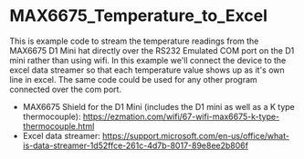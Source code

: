 # MAX6675_Temperature_to_Excel

This is example code to stream the temperature readings from the MAX6675 D1 Mini hat directly over the RS232 Emulated COM port on the D1 mini rather than using wifi.  In this example we'll connect the device to the excel data streamer so that each temperature value shows up as it's own line in excel.  The same code could be used for any other program connected over the com port.

- MAX6675 Shield for the D1 Mini (includes the D1 mini as well as a K type thermocouple): https://ezmation.com/wifi/67-wifi-max6675-k-type-thermocouple.html
- Excel data streamer: https://support.microsoft.com/en-us/office/what-is-data-streamer-1d52ffce-261c-4d7b-8017-89e8ee2b806f
